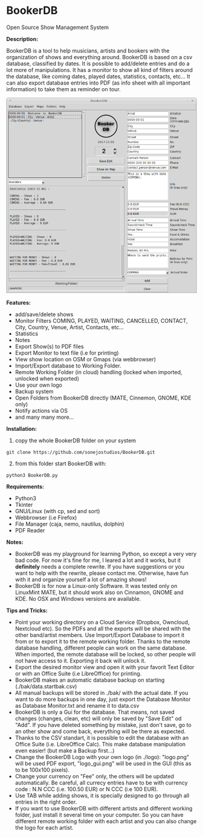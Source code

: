# BookerDB
Open Source Show Management System

__Description:__

BookerDB is a tool to help musicians, artists and bookers with the organization of shows and everything around.
BookerDB is based on a csv database, classified by dates. It is possible to add/delete entries and do a lot more of manipulations.
It has a monitor to show all kind of filters around the database, like coming dates, played dates, statistics, contacts, etc... It can also export database entries into PDF (as info sheet with all important information) to take them as reminder on tour.


![screenshot](https://github.com/sonejostudios/BookerDB/blob/master/BookerDB.png "BookerDB")


__Features:__

* add/save/delete shows
* Monitor Filters COMING, PLAYED, WAITING, CANCELLED, CONTACT, City, Country, Venue, Artist, Contacts, etc...
* Statistics
* Notes
* Export Show(s) to PDF files
* Export Monitor to text file (i.e for printing)
* View show location on OSM or Gmaps (via webbrowser)
* Import/Export database to Working Folder. 
* Remote Working Folder (in cloud) handling (locked when imported, unlocked when exported)
* Use your own logo
* Backup system
* Open Folders from BookerDB directly (MATE, Cinnemon, GNOME, KDE only)
* Notify actions via OS
* and many many more...
  

__Installation:__

1. copy the whole BookerDB folder on your system
```
git clone https://github.com/sonejostudios/BookerDB.git
```

2. from this folder start BookerDB with: 
```
python3 BookerDB.py
```

__Requirements:__

* Python3
* Tkinter
* GNU/Linux (with cp, sed and sort)
* Webbrowser (i.e Firefox)
* File Manager (caja, nemo, nautilus, dolphin)
* PDF Reader


__Notes:__

* BookerDB was my playground for learning Python, so except a very very bad code. For now it's fine for me, I leared a lot and it works, but it __definitely__ needs a complete rewrite. If you have suggestions or you want to help with the rewrite, please contact me. Otherwise, have fun with it and organize yourself a lot of amazing shows!
* BookerDB is for now a Linux-only Software. It was tested only on LinuxMint MATE, but it should work also on Cinnamon, GNOME and KDE. No OSX and Windows versions are available.


__Tips and Tricks:__

* Point your working directory on a Cloud Service (Dropbox, Owncloud, Nextcloud etc). So the PDFs and all the exports will be shared with the other band/artist members. Use Import/Export Database to import it from or to export it to the remote working folder. Thanks to the remote database handling, different people can work on the same database. When imported, the remote database will be locked, so other people will not have access to it. Exporting it back will unlock it.
* Export the desired monitor view and open it with your favorit Text Editor or with an Office Suite (i.e LibreOffice) for printing.
* BookerDB makes an automatic database backup on starting (./bak/data.startbak.csv)
* All manual backups will be stored in ./bak/ with the actual date. If you want to do more backups in one day, just export the Database Monitor as Database Monitor.txt and rename it to data.csv
* BookerDB is only a Gui for the database. That means, not saved changes (changes, clean, etc) will only be saved by "Save Edit" od "Add". If you have deleted something by mistake, just don't save, go to an other show and come back, everything will be there as expected.
* Thanks to the CSV standart, it is possible to edit the database with an Office Suite (i.e. LibreOffice Calc). This make database manipulation even easier! (but make a Backup first...)
* Change the BookerDB Logo with your own logo (in ./logo): "logo.png" will be used PDF export, "logo_gui.png" will be used in the GUI (this as to be 100x100 pixels).
* Change your currency on "Fee" only, the others will be updated automatically. Be careful, all currecy entries have to be with currency code : N.N CCC (i.e. 100.50 EUR) or N CCC (i.e 100 EUR).
* Use TAB while adding shows, it is specially designed to go through all entries in the right order.
* If you want to use BookerDB with different artists and different working folder, just install it several time on your computer. So you can have different remote working folder with each artist and you can also change the logo for each artist.




